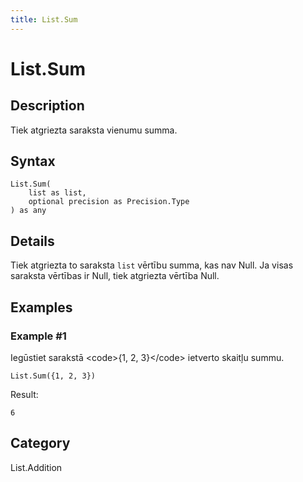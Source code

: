 ```yaml
---
title: List.Sum
---
```


# List.Sum


## Description

Tiek atgriezta saraksta vienumu summa.


## Syntax

```powerquery
List.Sum(
    list as list,
    optional precision as Precision.Type
) as any
```


## Details

Tiek atgriezta to saraksta <code>list</code> vērtību summa, kas nav Null.  Ja visas saraksta vērtības ir Null, tiek atgriezta vērtība Null.


## Examples

### Example #1 
Iegūstiet sarakstā &lt;code&gt;\{1, 2, 3}&lt;/code&gt; ietverto skaitļu summu.
```powerquery
List.Sum({1, 2, 3})
```

Result: 
```powerquery
6
```




## Category
List.Addition
